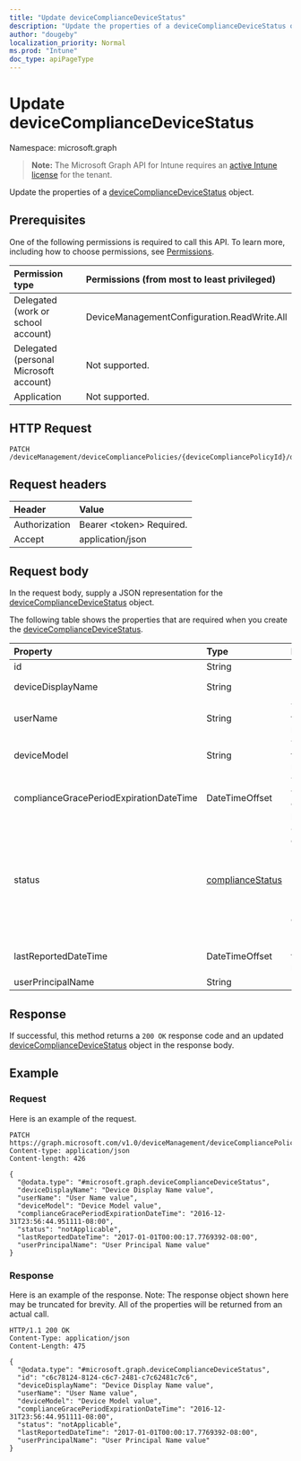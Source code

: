 ```yaml
---
title: "Update deviceComplianceDeviceStatus"
description: "Update the properties of a deviceComplianceDeviceStatus object."
author: "dougeby"
localization_priority: Normal
ms.prod: "Intune"
doc_type: apiPageType
---
```


# Update deviceComplianceDeviceStatus

Namespace: microsoft.graph

> **Note:** The Microsoft Graph API for Intune requires an [active Intune license](https://go.microsoft.com/fwlink/?linkid=839381) for the tenant.

Update the properties of a [deviceComplianceDeviceStatus](../resources/intune-deviceconfig-devicecompliancedevicestatus.md) object.

## Prerequisites
One of the following permissions is required to call this API. To learn more, including how to choose permissions, see [Permissions](/graph/permissions-reference).

|Permission type|Permissions (from most to least privileged)|
|:---|:---|
|Delegated (work or school account)|DeviceManagementConfiguration.ReadWrite.All|
|Delegated (personal Microsoft account)|Not supported.|
|Application|Not supported.|

## HTTP Request
<!-- {
  "blockType": "ignored"
}
-->
``` http
PATCH /deviceManagement/deviceCompliancePolicies/{deviceCompliancePolicyId}/deviceStatuses/{deviceComplianceDeviceStatusId}
```

## Request headers
|Header|Value|
|:---|:---|
|Authorization|Bearer &lt;token&gt; Required.|
|Accept|application/json|

## Request body
In the request body, supply a JSON representation for the [deviceComplianceDeviceStatus](../resources/intune-deviceconfig-devicecompliancedevicestatus.md) object.

The following table shows the properties that are required when you create the [deviceComplianceDeviceStatus](../resources/intune-deviceconfig-devicecompliancedevicestatus.md).

|Property|Type|Description|
|:---|:---|:---|
|id|String|Key of the entity.|
|deviceDisplayName|String|Device name of the DevicePolicyStatus.|
|userName|String|The User Name that is being reported|
|deviceModel|String|The device model that is being reported|
|complianceGracePeriodExpirationDateTime|DateTimeOffset|The DateTime when device compliance grace period expires|
|status|[complianceStatus](../resources/intune-shared-compliancestatus.md)|Compliance status of the policy report. Possible values are: `unknown`, `notApplicable`, `compliant`, `remediated`, `nonCompliant`, `error`, `conflict`, `notAssigned`.|
|lastReportedDateTime|DateTimeOffset|Last modified date time of the policy report.|
|userPrincipalName|String|UserPrincipalName.|



## Response
If successful, this method returns a `200 OK` response code and an updated [deviceComplianceDeviceStatus](../resources/intune-deviceconfig-devicecompliancedevicestatus.md) object in the response body.

## Example

### Request
Here is an example of the request.
``` http
PATCH https://graph.microsoft.com/v1.0/deviceManagement/deviceCompliancePolicies/{deviceCompliancePolicyId}/deviceStatuses/{deviceComplianceDeviceStatusId}
Content-type: application/json
Content-length: 426

{
  "@odata.type": "#microsoft.graph.deviceComplianceDeviceStatus",
  "deviceDisplayName": "Device Display Name value",
  "userName": "User Name value",
  "deviceModel": "Device Model value",
  "complianceGracePeriodExpirationDateTime": "2016-12-31T23:56:44.951111-08:00",
  "status": "notApplicable",
  "lastReportedDateTime": "2017-01-01T00:00:17.7769392-08:00",
  "userPrincipalName": "User Principal Name value"
}
```

### Response
Here is an example of the response. Note: The response object shown here may be truncated for brevity. All of the properties will be returned from an actual call.
``` http
HTTP/1.1 200 OK
Content-Type: application/json
Content-Length: 475

{
  "@odata.type": "#microsoft.graph.deviceComplianceDeviceStatus",
  "id": "c6c78124-8124-c6c7-2481-c7c62481c7c6",
  "deviceDisplayName": "Device Display Name value",
  "userName": "User Name value",
  "deviceModel": "Device Model value",
  "complianceGracePeriodExpirationDateTime": "2016-12-31T23:56:44.951111-08:00",
  "status": "notApplicable",
  "lastReportedDateTime": "2017-01-01T00:00:17.7769392-08:00",
  "userPrincipalName": "User Principal Name value"
}
```






